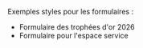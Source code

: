Exemples styles pour les formulaires :
- Formulaire des trophées d'or 2026
- Formulaire pour l'espace service 
 
